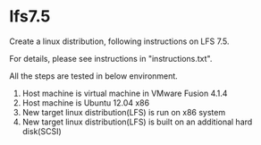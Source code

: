 lfs7.5
======

Create a linux distribution, following instructions on LFS 7.5.

For details, please see instructions in "instructions.txt".

All the steps are tested in below environment.
1. Host machine is virtual machine in VMware Fusion 4.1.4
2. Host machine is Ubuntu 12.04 x86
3. New target linux distribution(LFS) is run on x86 system
4. New target linux distribution(LFS) is built on an additional hard disk(SCSI)
